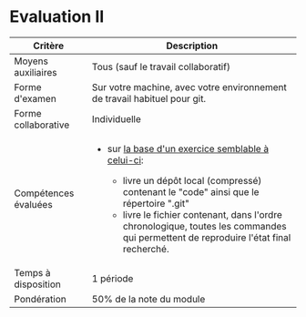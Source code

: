 # Evaluation II

| Critère              | Description                                                                                                                                                                                                                                                                                                                                                                              |
| -------------------- | ---------------------------------------------------------------------------------------------------------------------------------------------------------------------------------------------------------------------------------------------------------------------------------------------------------------------------------------------------------------------------------------- |
| Moyens auxiliaires   | Tous (sauf le travail collaboratif)                                                                                                                                                                                                                                                                                                                                                      |
| Forme d'examen       | Sur votre machine, avec votre environnement de travail habituel pour git.                                                                                                                                                                                                                                                                                                                |
| Forme collaborative  | Individuelle                                                                                                                                                                                                                                                                                                                                                                             |
| Compétences évaluées | <p></p><ul><li><p>sur <a href="../archives/2024-2025/laboratoires/gitflow/">la base d'un exercice semblable à celui-ci</a>:</p><ul><li>livre un dépôt local (compressé) contenant le "code" ainsi que le répertoire ".git"</li><li>livre le fichier contenant, dans l'ordre chronologique, toutes les commandes qui permettent de reproduire l'état final recherché.</li></ul></li></ul> |
| Temps à disposition  | 1 période                                                                                                                                                                                                                                                                                                                                                                                |
| Pondération          | 50% de la note du module                                                                                                                                                                                                                                                                                                                                                                 |
